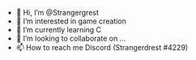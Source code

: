 - 👋 Hi, I’m @Strangergrest
- 👀 I’m interested in game creation
- 🌱 I’m currently learning C
- 💞️ I’m looking to collaborate on ...
- 📫 How to reach me Discord (Strangerdrest #4229)

<!---
Strangergrest/Strangergrest is a ✨ special ✨ repository because its `README.md` (this file) appears on your GitHub profile.
You can click the Preview link to take a look at your changes.
--->
